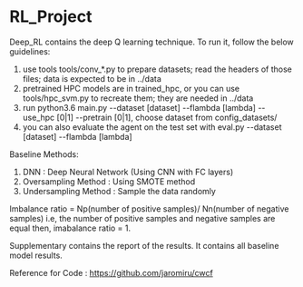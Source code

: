 # RL_Project
Deep_RL contains the deep Q learning technique.
To run it, follow the below guidelines:
1. use tools tools/conv_*.py to prepare datasets; read the headers of those files; data is expected to be in ../data
2. pretrained HPC models are in trained_hpc, or you can use tools/hpc_svm.py to recreate them; they are needed in ../data
3. run python3.6 main.py --dataset [dataset] --flambda [lambda] --use_hpc [0|1] --pretrain [0|1], choose dataset from config_datasets/
4. you can also evaluate the agent on the test set with eval.py --dataset [dataset] --flambda [lambda]



Baseline Methods: 
1. DNN : Deep Neural Network (Using CNN with FC layers)
2. Oversampling Method : Using SMOTE method
3. Undersampling Method : Sample the data randomly

Imbalance ratio = Np(number of positive samples)/ Nn(number of negative samples)
i.e, the number of positive samples and negative samples are equal then, imabalance ratio = 1.

Supplementary contains the report of the results. It contains all baseline model results.


Reference for Code : https://github.com/jaromiru/cwcf
